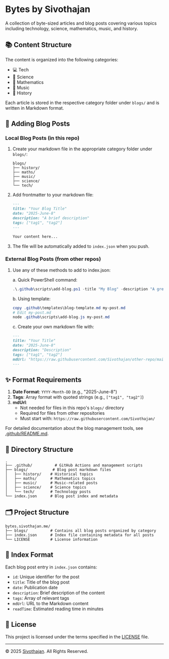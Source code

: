 # Bytes by Sivothajan

A collection of byte-sized articles and blog posts covering various topics including technology, science, mathematics, music, and history.

## 📚 Content Structure

The content is organized into the following categories:

- 💻 Tech
- 🔬 Science
- 📐 Mathematics
- 🎵 Music
- 📜 History

Each article is stored in the respective category folder under `blogs/` and is written in Markdown format.

## 📝 Adding Blog Posts

### Local Blog Posts (in this repo)

1. Create your markdown file in the appropriate category folder under `blogs/`:

   ```text
   blogs/
   ├── history/
   ├── maths/
   ├── music/
   ├── science/
   └── tech/
   ```

2. Add frontmatter to your markdown file:

   ```markdown
   ---
   title: "Your Blog Title"
   date: "2025-June-8"
   description: "A brief description"
   tags: ["tag1", "tag2"]
   ---

   Your content here...
   ```

3. The file will be automatically added to `index.json` when you push.

### External Blog Posts (from other repos)

1. Use any of these methods to add to index.json:

   a. Quick PowerShell command:

   ```powershell
   .\.github\scripts\add-blog.ps1 -title "My Blog" -description "A great post" -tags '"tag1", "tag2"' -mdUrl "https://raw.githubusercontent.com/Sivothajan/other-repo/main/post.md"
   ```

   b. Using template:

   ```powershell
   copy .github\templates\blog-template.md my-post.md
   # Edit my-post.md
   node .github\scripts\add-blog.js my-post.md
   ```

   c. Create your own markdown file with:

   ```markdown
   ---
   title: "Your Title"
   date: "2025-June-8"
   description: "Description"
   tags: ["tag1", "tag2"]
   mdUrl: "https://raw.githubusercontent.com/Sivothajan/other-repo/main/post.md"
   ---
   ```

## ✨ Format Requirements

1. **Date Format**: `YYYY-Month-DD` (e.g., "2025-June-8")
2. **Tags**: Array format with quoted strings (e.g., `["tag1", "tag2"]`)
3. **mdUrl**:
   - Not needed for files in this repo's `blogs/` directory
   - Required for files from other repositories
   - Must start with: `https://raw.githubusercontent.com/Sivothajan/`

For detailed documentation about the blog management tools, see [.github/README.md](.github/README.md).

## 📂 Directory Structure

```text
.
├── .github/          # GitHub Actions and management scripts
├── blogs/           # Blog post markdown files
│   ├── history/    # Historical topics
│   ├── maths/      # Mathematics topics
│   ├── music/      # Music-related posts
│   ├── science/    # Science topics
│   └── tech/       # Technology posts
└── index.json      # Blog post index and metadata
```

## 🗂️ Project Structure

```text
bytes.sivothajan.me/
├── blogs/          # Contains all blog posts organized by category
├── index.json      # Index file containing metadata for all posts
└── LICENSE         # License information
```

## 📖 Index Format

Each blog post entry in `index.json` contains:

- `id`: Unique identifier for the post
- `title`: Title of the blog post
- `date`: Publication date
- `description`: Brief description of the content
- `tags`: Array of relevant tags
- `mdUrl`: URL to the Markdown content
- `readTime`: Estimated reading time in minutes

## 📄 License

This project is licensed under the terms specified in the [LICENSE](LICENSE) file.

---

© 2025 [Sivothajan](https://sivothajan.me). All Rights Reserved.
